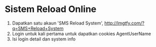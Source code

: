 Sistem Reload Online
====================

1) Dapatkan satu akaun 'SMS Reload System', http://lmgtfy.com/?q=SMS+Reload+System
2) Login untuk kali pertama untuk dapatkan cookies AgentUserName
3) Isi login detail dan system info